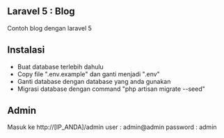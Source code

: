 ## Laravel 5 : Blog
Contoh blog dengan laravel 5
## Instalasi
- Buat database terlebih dahulu
- Copy file ".env.example" dan ganti menjadi ".env"
- Ganti database dengan database yang anda gunakan
- Migrasi database dengan command "php artisan migrate --seed"
## Admin
Masuk ke http://[IP_ANDA]/admin
user : admin@admin
password : admin